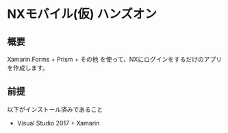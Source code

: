 
# NXモバイル(仮) ハンズオン

## 概要

Xamarin.Forms + Prism + その他 を使って、NXにログインをするだけのアプリを作成します。

## 前提

以下がインストール済みであること

 * Visual Studio 2017 + Xamarin

